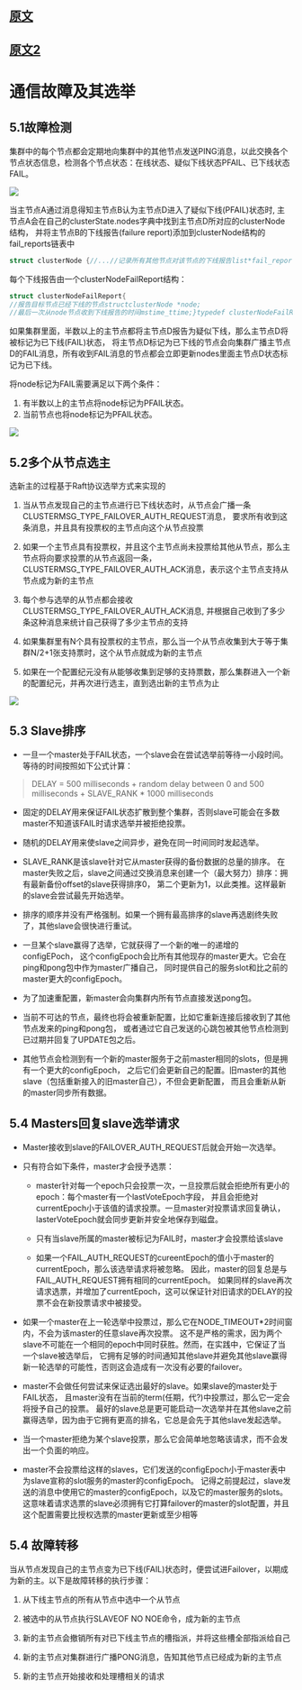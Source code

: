 ## [原文](https://www.jianshu.com/p/0232236688c1)

## [原文2](https://www.jianshu.com/p/8a2d810402a9)

# 通信故障及其选举

## 5.1故障检测
集群中的每个节点都会定期地向集群中的其他节点发送PING消息，以此交换各个节点状态信息，检测各个节点状态：在线状态、疑似下线状态PFAIL、已下线状态FAIL。

![](../../../images/redis/redis_Troubleshooting.png)

当主节点A通过消息得知主节点B认为主节点D进入了疑似下线(PFAIL)状态时,
主节点A会在自己的clusterState.nodes字典中找到主节点D所对应的clusterNode结构，
并将主节点B的下线报告(failure report)添加到clusterNode结构的fail_reports链表中
```c
struct clusterNode {//...//记录所有其他节点对该节点的下线报告list*fail_reports;//...};
```
每个下线报告由一个clusterNodeFailReport结构：
```c
struct clusterNodeFailReport{
//报告目标节点已经下线的节点structclusterNode *node;
//最后一次从node节点收到下线报告的时间mstime_ttime;}typedef clusterNodeFailReport;
```
如果集群里面，半数以上的主节点都将主节点D报告为疑似下线，那么主节点D将被标记为已下线(FAIL)状态，
将主节点D标记为已下线的节点会向集群广播主节点D的FAIL消息，所有收到FAIL消息的节点都会立即更新nodes里面主节点D状态标记为已下线。

将node标记为FAIL需要满足以下两个条件：

1. 有半数以上的主节点将node标记为PFAIL状态。
2. 当前节点也将node标记为PFAIL状态。

![](../../../images/redis/Troubleshooting_2.png)

## 5.2多个从节点选主
选新主的过程基于Raft协议选举方式来实现的

1. 当从节点发现自己的主节点进行已下线状态时，从节点会广播一条CLUSTERMSG_TYPE_FAILOVER_AUTH_REQUEST消息，
要求所有收到这条消息，并且具有投票权的主节点向这个从节点投票

2. 如果一个主节点具有投票权，并且这个主节点尚未投票给其他从节点，那么主节点将向要求投票的从节点返回一条，
CLUSTERMSG_TYPE_FAILOVER_AUTH_ACK消息，表示这个主节点支持从节点成为新的主节点

3. 每个参与选举的从节点都会接收CLUSTERMSG_TYPE_FAILOVER_AUTH_ACK消息,
并根据自己收到了多少条这种消息来统计自己获得了多少主节点的支持

4. 如果集群里有N个具有投票权的主节点，那么当一个从节点收集到大于等于集群N/2+1张支持票时，这个从节点就成为新的主节点

5. 如果在一个配置纪元没有从能够收集到足够的支持票数，那么集群进入一个新的配置纪元，并再次进行选主，直到选出新的主节点为止

![](../../../images/redis/more_slave_vote.png)

## 5.3 Slave排序
   
- 一旦一个master处于FAIL状态，一个slave会在尝试选举前等待一小段时间。等待的时间按照如下公式计算：
> DELAY = 500 milliseconds + random delay between 0 and 500 milliseconds + SLAVE_RANK * 1000 milliseconds

- 固定的DELAY用来保证FAIL状态扩散到整个集群，否则slave可能会在多数master不知道该FAIL时请求选举并被拒绝投票。

- 随机的DELAY用来使slave之间异步，避免在同一时间同时发起选举。

- SLAVE_RANK是该slave针对它从master获得的备份数据的总量的排序。
在master失败之后，slave之间通过交换消息来创建一个（最大努力）排序：拥有最新备份offset的slave获得排序0，
第二个更新为1，以此类推。这样最新的slave会尝试最先开始选举。

- 排序的顺序并没有严格强制。如果一个拥有最高排序的slave再选剧终失败了，其他slave会很快进行重试。

- 一旦某个slave赢得了选举，它就获得了一个新的唯一的递增的configEPoch，
这个configEpoch会比所有其他现存的master更大。它会在ping和pong包中作为master广播自己，
同时提供自己的服务slot和比之前的master更大的configEpoch。

- 为了加速重配置，新master会向集群内所有节点直接发送pong包。

- 当前不可达的节点，最终也将会被重新配置，比如它重新连接后接收到了其他节点发来的ping和pong包，
或者通过它自己发送的心跳包被其他节点检测到已过期并回复了UPDATE包之后。

- 其他节点会检测到有一个新的master服务于之前master相同的slots，但是拥有一个更大的configEpoch，
之后它们会更新自己的配置。旧master的其他slave（包括重新接入的旧master自己），不但会更新配置，
而且会重新从新的master同步所有数据。


## 5.4 Masters回复slave选举请求

- Master接收到slave的FAILOVER_AUTH_REQUEST后就会开始一次选举。

- 只有符合如下条件，master才会授予选票：

  - master针对每一个epoch只会投票一次，一旦投票后就会拒绝所有更小的epoch：每个master有一个lastVoteEpoch字段，
  并且会拒绝对currentEpoch小于该值的请求投票。一旦master对投票请求回复确认，lasterVoteEpoch就会同步更新并安全地保存到磁盘。

  - 只有当slave所属的master被标记为FAIL时，master才会投票给该slave

  - 如果一个FAIL_AUTH_REQUEST的cureentEpoch的值小于master的currentEpoch，那么该选举请求将被忽略。
  因此，master的回复总是与FAIL_AUTH_REQUEST拥有相同的currentEpoch。
  如果同样的slave再次请求选票，并增加了currentEpoch，这可以保证针对旧请求的DELAY的投票不会在新投票请求中被接受。

- 如果一个master在上一轮选举中投票过，那么它在NODE_TIMEOUT*2时间窗内，不会为该master的任意slave再次投票。
这不是严格的需求，因为两个slave不可能在一个相同的epoch中同时获胜。然而，在实践中，它保证了当一个slave被选举后，
它拥有足够的时间通知其他slave并避免其他slave赢得新一轮选举的可能性，否则这会造成有一次没有必要的failover。

- master不会做任何尝试来保证选出最好的slave。如果slave的master处于FAIL状态，
且master没有在当前的term(任期，代?)中投票过，那么它一定会将授予自己的投票。
最好的slave总是更可能启动一次选举并在其他slave之前赢得选举，因为由于它拥有更高的排名，它总是会先于其他slave发起选举。

- 当一个master拒绝为某个slave投票，那么它会简单地忽略该请求，而不会发出一个负面的响应。

- master不会投票给这样的slaves，它们发送的configEpoch小于master表中为slave宣称的slot服务的master的configEpoch。
记得之前提起过，slave发送的消息中使用它的master的configEpoch，以及它的master服务的slots。
这意味着请求选票的slave必须拥有它打算failover的master的slot配置，并且这个配置需要比授权选票的master更新或至少相等


## 5.4 故障转移

当从节点发现自己的主节点变为已下线(FAIL)状态时，便尝试进Failover，以期成为新的主。以下是故障转移的执行步骤：

1) 从下线主节点的所有从节点中选中一个从节点

2) 被选中的从节点执行SLAVEOF NO NOE命令，成为新的主节点

3) 新的主节点会撤销所有对已下线主节点的槽指派，并将这些槽全部指派给自己

4) 新的主节点对集群进行广播PONG消息，告知其他节点已经成为新的主节点

5) 新的主节点开始接收和处理槽相关的请求


 